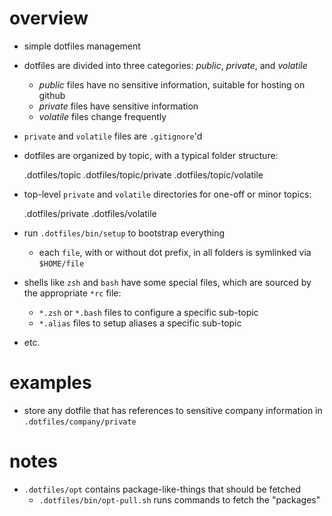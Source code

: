 # overview
- simple dotfiles management
- dotfiles are divided into three categories: *public*, *private*, and *volatile*
    - *public* files have no sensitive information, suitable for hosting on github
    - *private* files have sensitive information
    - *volatile* files change frequently
- `private` and `volatile` files are `.gitignore`'d
- dotfiles are organized by topic, with a typical folder structure:

    .dotfiles/topic
    .dotfiles/topic/private
    .dotfiles/topic/volatile

- top-level `private` and `volatile` directories for one-off or minor topics:

    .dotfiles/private
    .dotfiles/volatile

- run `.dotfiles/bin/setup` to bootstrap everything
    - each `file`, with or without dot prefix, in all folders is symlinked via `$HOME/file`
- shells like `zsh` and `bash` have some special files, which are sourced by the appropriate `*rc` file:
    - `*.zsh` or `*.bash` files to configure a specific sub-topic
    - `*.alias` files to setup aliases a specific sub-topic
- etc.

# examples
- store any dotfile that has references to sensitive company information in `.dotfiles/company/private`

# notes
- `.dotfiles/opt` contains package-like-things that should be fetched
    - `.dotfiles/bin/opt-pull.sh` runs commands to fetch the "packages"
